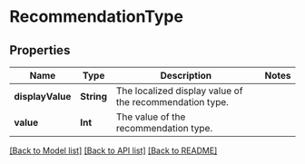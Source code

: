 # RecommendationType

## Properties
Name | Type | Description | Notes
------------ | ------------- | ------------- | -------------
**displayValue** | **String** | The localized display value of the recommendation type. | 
**value** | **Int** | The value of the recommendation type. | 

[[Back to Model list]](../README.md#documentation-for-models) [[Back to API list]](../README.md#documentation-for-api-endpoints) [[Back to README]](../README.md)


